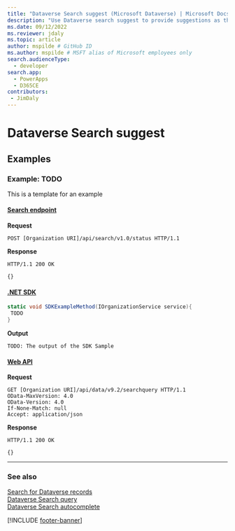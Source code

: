 ```yaml
---
title: "Dataverse Search suggest (Microsoft Dataverse) | Microsoft Docs" # Intent and product brand in a unique string of 43-59 chars including spaces
description: "Use Dataverse search suggest to provide suggestions as the user enters text into a form field." # 115-145 characters including spaces. This abstract displays in the search result.
ms.date: 09/12/2022
ms.reviewer: jdaly
ms.topic: article
author: mspilde # GitHub ID
ms.author: mspilde # MSFT alias of Microsoft employees only
search.audienceType: 
  - developer
search.app: 
  - PowerApps
  - D365CE
contributors:
 - JimDaly
---
```

# Dataverse Search suggest



## Examples

### Example: TODO

This is a template for an example
#### [Search endpoint](#tab/search)

**Request**

```http
POST [Organization URI]/api/search/v1.0/status HTTP/1.1
```

**Response**

```http
HTTP/1.1 200 OK

{}
```

#### [.NET SDK](#tab/sdk)

```csharp
static void SDKExampleMethod(IOrganizationService service){
 TODO
}
```
**Output**

```
TODO: The output of the SDK Sample
```

#### [Web API](#tab/webapi)

**Request**

```http
GET [Organization URI]/api/data/v9.2/searchquery HTTP/1.1
OData-MaxVersion: 4.0
OData-Version: 4.0
If-None-Match: null
Accept: application/json
```

**Response**

```http
HTTP/1.1 200 OK

{}
```
---


### See also

[Search for Dataverse records](overview.md)<br />
[Dataverse Search query](query.md)<br />
[Dataverse Search autocomplete](autocomplete.md)

[!INCLUDE [footer-banner](../../../includes/footer-banner.md)]
